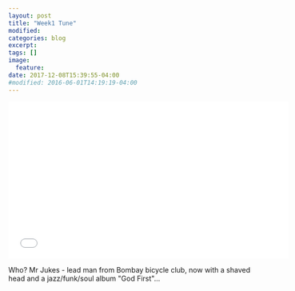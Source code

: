 ```yaml
---
layout: post
title: "Week1 Tune"
modified:
categories: blog
excerpt:
tags: []
image:
  feature:
date: 2017-12-08T15:39:55-04:00
#modified: 2016-06-01T14:19:19-04:00
---
```


<iframe width="560" height="315" src="//www.youtube.com/watch?v=bEOApLUnNkQ" frameborder="0"> </iframe>

Who?
Mr Jukes - lead man from Bombay bicycle club, now with a shaved head and a jazz/funk/soul album "God First"...
